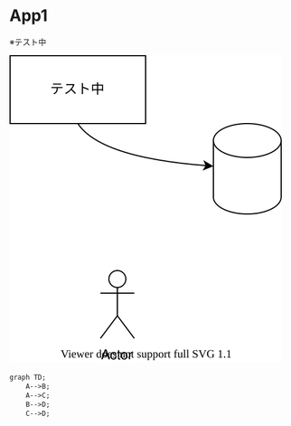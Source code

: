 # App1

※テスト中

![](doc/image/001.drawio.svg)

```mermaid
graph TD;
    A-->B;
    A-->C;
    B-->D;
    C-->D;
```